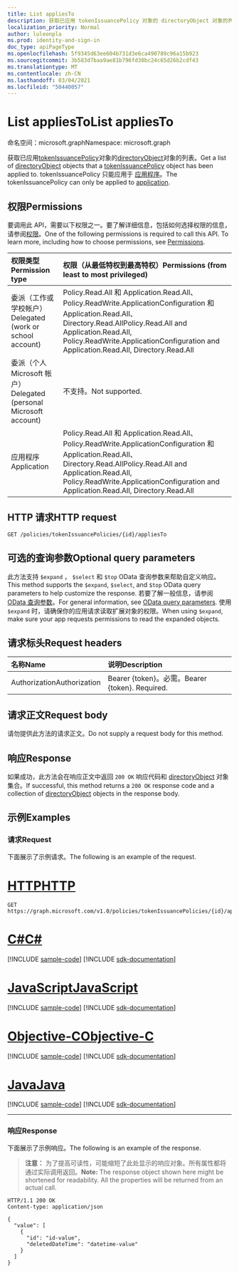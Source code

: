 ```yaml
---
title: List appliesTo
description: 获取已应用 tokenIssuancePolicy 对象的 directoryObject 对象的列表。
localization_priority: Normal
author: luleonpla
ms.prod: identity-and-sign-in
doc_type: apiPageType
ms.openlocfilehash: 5f9345d63ee604b731d3e6ca490789c96a15b923
ms.sourcegitcommit: 3b583d7baa9ae81b796fd30bc24c65d26b2cdf43
ms.translationtype: MT
ms.contentlocale: zh-CN
ms.lasthandoff: 03/04/2021
ms.locfileid: "50440057"
---
```

# <a name="list-appliesto"></a><span data-ttu-id="4eae9-103">List appliesTo</span><span class="sxs-lookup"><span data-stu-id="4eae9-103">List appliesTo</span></span>

<span data-ttu-id="4eae9-104">命名空间：microsoft.graph</span><span class="sxs-lookup"><span data-stu-id="4eae9-104">Namespace: microsoft.graph</span></span>



<span data-ttu-id="4eae9-105">获取已应用[tokenIssuancePolicy](../resources/tokenissuancepolicy.md)对象的[directoryObject](../resources/directoryObject.md)对象的列表。</span><span class="sxs-lookup"><span data-stu-id="4eae9-105">Get a list of [directoryObject](../resources/directoryObject.md) objects that a [tokenIssuancePolicy](../resources/tokenissuancepolicy.md) object has been applied to.</span></span> <span data-ttu-id="4eae9-106">tokenIssuancePolicy 只能应用于 [应用程序](../resources/application.md)。</span><span class="sxs-lookup"><span data-stu-id="4eae9-106">The tokenIssuancePolicy can only be applied to [application](../resources/application.md).</span></span>

## <a name="permissions"></a><span data-ttu-id="4eae9-107">权限</span><span class="sxs-lookup"><span data-stu-id="4eae9-107">Permissions</span></span>

<span data-ttu-id="4eae9-p102">要调用此 API，需要以下权限之一。要了解详细信息，包括如何选择权限的信息，请参阅[权限](/graph/permissions-reference)。</span><span class="sxs-lookup"><span data-stu-id="4eae9-p102">One of the following permissions is required to call this API. To learn more, including how to choose permissions, see [Permissions](/graph/permissions-reference).</span></span>

| <span data-ttu-id="4eae9-110">权限类型</span><span class="sxs-lookup"><span data-stu-id="4eae9-110">Permission type</span></span>                        | <span data-ttu-id="4eae9-111">权限（从最低特权到最高特权）</span><span class="sxs-lookup"><span data-stu-id="4eae9-111">Permissions (from least to most privileged)</span></span> |
|:---------------------------------------|:--------------------------------------------|
| <span data-ttu-id="4eae9-112">委派（工作或学校帐户）</span><span class="sxs-lookup"><span data-stu-id="4eae9-112">Delegated (work or school account)</span></span>     | <span data-ttu-id="4eae9-113">Policy.Read.All 和 Application.Read.All、Policy.ReadWrite.ApplicationConfiguration 和 Application.Read.All、Directory.Read.All</span><span class="sxs-lookup"><span data-stu-id="4eae9-113">Policy.Read.All and Application.Read.All, Policy.ReadWrite.ApplicationConfiguration and Application.Read.All, Directory.Read.All</span></span> |
| <span data-ttu-id="4eae9-114">委派（个人 Microsoft 帐户）</span><span class="sxs-lookup"><span data-stu-id="4eae9-114">Delegated (personal Microsoft account)</span></span> | <span data-ttu-id="4eae9-115">不支持。</span><span class="sxs-lookup"><span data-stu-id="4eae9-115">Not supported.</span></span> |
| <span data-ttu-id="4eae9-116">应用程序</span><span class="sxs-lookup"><span data-stu-id="4eae9-116">Application</span></span>                            | <span data-ttu-id="4eae9-117">Policy.Read.All 和 Application.Read.All、Policy.ReadWrite.ApplicationConfiguration 和 Application.Read.All、Directory.Read.All</span><span class="sxs-lookup"><span data-stu-id="4eae9-117">Policy.Read.All and Application.Read.All, Policy.ReadWrite.ApplicationConfiguration and Application.Read.All, Directory.Read.All</span></span> |

## <a name="http-request"></a><span data-ttu-id="4eae9-118">HTTP 请求</span><span class="sxs-lookup"><span data-stu-id="4eae9-118">HTTP request</span></span>

<!-- { "blockType": "ignored" } -->

```http
GET /policies/tokenIssuancePolicies/{id}/appliesTo
```

## <a name="optional-query-parameters"></a><span data-ttu-id="4eae9-119">可选的查询参数</span><span class="sxs-lookup"><span data-stu-id="4eae9-119">Optional query parameters</span></span>

<span data-ttu-id="4eae9-120">此方法支持 `$expand` ， `$select` 和 `$top` OData 查询参数来帮助自定义响应。</span><span class="sxs-lookup"><span data-stu-id="4eae9-120">This method supports the `$expand`, `$select`, and `$top` OData query parameters to help customize the response.</span></span> <span data-ttu-id="4eae9-121">若要了解一般信息，请参阅 [OData 查询参数](/graph/query-parameters)。</span><span class="sxs-lookup"><span data-stu-id="4eae9-121">For general information, see [OData query parameters](/graph/query-parameters).</span></span> <span data-ttu-id="4eae9-122">使用 `$expand` 时，请确保你的应用请求读取扩展对象的权限。</span><span class="sxs-lookup"><span data-stu-id="4eae9-122">When using `$expand`, make sure your app requests permissions to read the expanded objects.</span></span>

## <a name="request-headers"></a><span data-ttu-id="4eae9-123">请求标头</span><span class="sxs-lookup"><span data-stu-id="4eae9-123">Request headers</span></span>

| <span data-ttu-id="4eae9-124">名称</span><span class="sxs-lookup"><span data-stu-id="4eae9-124">Name</span></span>      |<span data-ttu-id="4eae9-125">说明</span><span class="sxs-lookup"><span data-stu-id="4eae9-125">Description</span></span>|
|:----------|:----------|
| <span data-ttu-id="4eae9-126">Authorization</span><span class="sxs-lookup"><span data-stu-id="4eae9-126">Authorization</span></span> | <span data-ttu-id="4eae9-p104">Bearer {token}。必需。</span><span class="sxs-lookup"><span data-stu-id="4eae9-p104">Bearer {token}. Required.</span></span> |

## <a name="request-body"></a><span data-ttu-id="4eae9-129">请求正文</span><span class="sxs-lookup"><span data-stu-id="4eae9-129">Request body</span></span>

<span data-ttu-id="4eae9-130">请勿提供此方法的请求正文。</span><span class="sxs-lookup"><span data-stu-id="4eae9-130">Do not supply a request body for this method.</span></span>

## <a name="response"></a><span data-ttu-id="4eae9-131">响应</span><span class="sxs-lookup"><span data-stu-id="4eae9-131">Response</span></span>

<span data-ttu-id="4eae9-132">如果成功，此方法会在响应正文中返回 `200 OK` 响应代码和 [directoryObject](../resources/directoryobject.md) 对象集合。</span><span class="sxs-lookup"><span data-stu-id="4eae9-132">If successful, this method returns a `200 OK` response code and a collection of [directoryObject](../resources/directoryobject.md) objects in the response body.</span></span>

## <a name="examples"></a><span data-ttu-id="4eae9-133">示例</span><span class="sxs-lookup"><span data-stu-id="4eae9-133">Examples</span></span>

### <a name="request"></a><span data-ttu-id="4eae9-134">请求</span><span class="sxs-lookup"><span data-stu-id="4eae9-134">Request</span></span>

<span data-ttu-id="4eae9-135">下面展示了示例请求。</span><span class="sxs-lookup"><span data-stu-id="4eae9-135">The following is an example of the request.</span></span>

# <a name="http"></a>[<span data-ttu-id="4eae9-136">HTTP</span><span class="sxs-lookup"><span data-stu-id="4eae9-136">HTTP</span></span>](#tab/http)
<!-- {
  "blockType": "request",
  "name": "get_appliesto"
}-->

```msgraph-interactive
GET https://graph.microsoft.com/v1.0/policies/tokenIssuancePolicies/{id}/appliesTo
```
# <a name="c"></a>[<span data-ttu-id="4eae9-137">C#</span><span class="sxs-lookup"><span data-stu-id="4eae9-137">C#</span></span>](#tab/csharp)
[!INCLUDE [sample-code](../includes/snippets/csharp/get-appliesto-csharp-snippets.md)]
[!INCLUDE [sdk-documentation](../includes/snippets/snippets-sdk-documentation-link.md)]

# <a name="javascript"></a>[<span data-ttu-id="4eae9-138">JavaScript</span><span class="sxs-lookup"><span data-stu-id="4eae9-138">JavaScript</span></span>](#tab/javascript)
[!INCLUDE [sample-code](../includes/snippets/javascript/get-appliesto-javascript-snippets.md)]
[!INCLUDE [sdk-documentation](../includes/snippets/snippets-sdk-documentation-link.md)]

# <a name="objective-c"></a>[<span data-ttu-id="4eae9-139">Objective-C</span><span class="sxs-lookup"><span data-stu-id="4eae9-139">Objective-C</span></span>](#tab/objc)
[!INCLUDE [sample-code](../includes/snippets/objc/get-appliesto-objc-snippets.md)]
[!INCLUDE [sdk-documentation](../includes/snippets/snippets-sdk-documentation-link.md)]

# <a name="java"></a>[<span data-ttu-id="4eae9-140">Java</span><span class="sxs-lookup"><span data-stu-id="4eae9-140">Java</span></span>](#tab/java)
[!INCLUDE [sample-code](../includes/snippets/java/get-appliesto-java-snippets.md)]
[!INCLUDE [sdk-documentation](../includes/snippets/snippets-sdk-documentation-link.md)]

---


### <a name="response"></a><span data-ttu-id="4eae9-141">响应</span><span class="sxs-lookup"><span data-stu-id="4eae9-141">Response</span></span>

<span data-ttu-id="4eae9-142">下面展示了示例响应。</span><span class="sxs-lookup"><span data-stu-id="4eae9-142">The following is an example of the response.</span></span>

> <span data-ttu-id="4eae9-p105">**注意：** 为了提高可读性，可能缩短了此处显示的响应对象。所有属性都将通过实际调用返回。</span><span class="sxs-lookup"><span data-stu-id="4eae9-p105">**Note:** The response object shown here might be shortened for readability. All the properties will be returned from an actual call.</span></span>

<!-- {
  "blockType": "response",
  "truncated": true,
  "@odata.type": "microsoft.graph.directoryObject",
  "isCollection": true
} -->

```http
HTTP/1.1 200 OK
Content-type: application/json

{
  "value": [
    {
      "id": "id-value",
      "deletedDateTime": "datetime-value"
    }
  ]
}
```

<!-- uuid: 16cd6b66-4b1a-43a1-adaf-3a886856ed98
2019-02-04 14:57:30 UTC -->
<!-- {
  "type": "#page.annotation",
  "description": "List appliesTo",
  "keywords": "",
  "section": "documentation",
  "tocPath": ""
}-->


